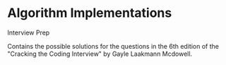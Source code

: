 # Algorithm Implementations
Interview Prep

Contains the possible solutions for the questions in the 6th edition of the "Cracking the Coding Interview" by Gayle Laakmann Mcdowell.
